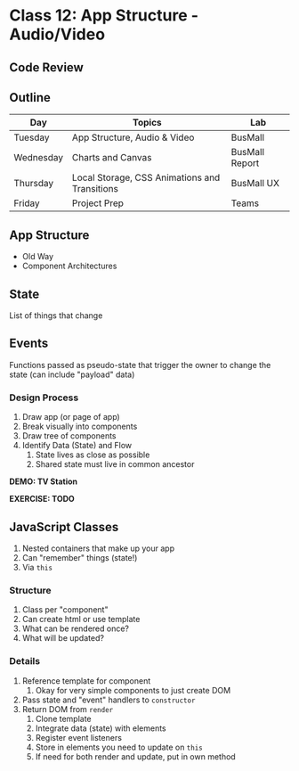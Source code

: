 Class 12: App Structure - Audio/Video
===

## Code Review

## Outline

Day | Topics | Lab
---|---|---
Tuesday | App Structure, Audio & Video | BusMall
Wednesday | Charts and Canvas | BusMall Report
Thursday | Local Storage, CSS Animations and Transitions | BusMall UX
Friday | Project Prep | Teams

## App Structure

* Old Way
* Component Architectures

## State

List of things that change

## Events

Functions passed as pseudo-state that trigger the owner to change the state (can include "payload" data)

### Design Process

1. Draw app (or page of app)
1. Break visually into components
1. Draw tree of components
1. Identify Data (State) and Flow
    1. State lives as close as possible
    1. Shared state must live in common ancestor

**DEMO: TV Station**

**EXERCISE: TODO**

## JavaScript Classes

1. Nested containers that make up your app
1. Can "remember" things (state!)
1. Via `this`

### Structure

1. Class per "component"
1. Can create html or use template
1. What can be rendered once?
1. What will be updated?

### Details

1. Reference template for component
    1. Okay for very simple components to just create DOM
1. Pass state and "event" handlers to `constructor`
1. Return DOM from `render`
    1. Clone template
    1. Integrate data (state) with elements
    1. Register event listeners
    1. Store in elements you need to update on `this`
    1. If need for both render and update, put in own method